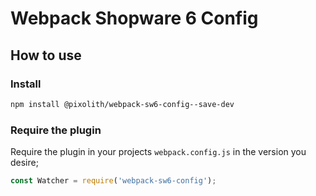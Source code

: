 # Webpack Shopware 6 Config

## How to use

### Install

```bash
npm install @pixolith/webpack-sw6-config--save-dev
```

### Require the plugin

Require the plugin in your projects `webpack.config.js` in the version you desire;

```javascript
const Watcher = require('webpack-sw6-config');
```
